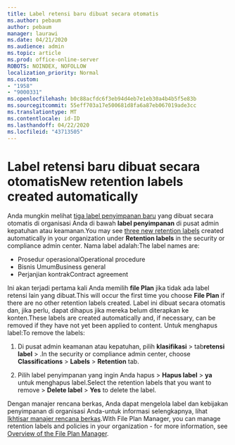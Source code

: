 ```yaml
---
title: Label retensi baru dibuat secara otomatis
ms.author: pebaum
author: pebaum
manager: laurawi
ms.date: 04/21/2020
ms.audience: admin
ms.topic: article
ms.prod: office-online-server
ROBOTS: NOINDEX, NOFOLLOW
localization_priority: Normal
ms.custom:
- "1958"
- "9000331"
ms.openlocfilehash: b0c88acfdc6f3eb94d4eb7e1eb30a4b4b5f5e83b
ms.sourcegitcommit: 55eff703a17e500681d8fa6a87eb067019ade3cc
ms.translationtype: MT
ms.contentlocale: id-ID
ms.lasthandoff: 04/22/2020
ms.locfileid: "43713505"
---
```

# <a name="new-retention-labels-created-automatically"></a><span data-ttu-id="cf04e-102">Label retensi baru dibuat secara otomatis</span><span class="sxs-lookup"><span data-stu-id="cf04e-102">New retention labels created automatically</span></span>

<span data-ttu-id="cf04e-103">Anda mungkin melihat [tiga label penyimpanan baru](https://docs.microsoft.com/office365/securitycompliance/file-plan-manager#default-retention-labels-and-label-policy) yang dibuat secara otomatis di organisasi Anda di bawah **label penyimpanan** di pusat admin kepatuhan atau keamanan.</span><span class="sxs-lookup"><span data-stu-id="cf04e-103">You may see [three new retention labels](https://docs.microsoft.com/office365/securitycompliance/file-plan-manager#default-retention-labels-and-label-policy) created automatically in your organization under **Retention labels** in the security or compliance admin center.</span></span> <span data-ttu-id="cf04e-104">Nama label adalah:</span><span class="sxs-lookup"><span data-stu-id="cf04e-104">The label names are:</span></span>

- <span data-ttu-id="cf04e-105">Prosedur operasional</span><span class="sxs-lookup"><span data-stu-id="cf04e-105">Operational procedure</span></span>
- <span data-ttu-id="cf04e-106">Bisnis Umum</span><span class="sxs-lookup"><span data-stu-id="cf04e-106">Business general</span></span>
- <span data-ttu-id="cf04e-107">Perjanjian kontrak</span><span class="sxs-lookup"><span data-stu-id="cf04e-107">Contract agreement</span></span>

<span data-ttu-id="cf04e-108">Ini akan terjadi pertama kali Anda memilih **file Plan** jika tidak ada label retensi lain yang dibuat.</span><span class="sxs-lookup"><span data-stu-id="cf04e-108">This will occur the first time you choose **File Plan** if there are no other retention labels created.</span></span> <span data-ttu-id="cf04e-109">Label ini dibuat secara otomatis dan, jika perlu, dapat dihapus jika mereka belum diterapkan ke konten.</span><span class="sxs-lookup"><span data-stu-id="cf04e-109">These labels are created automatically and, if necessary, can be removed if they have not yet been applied to content.</span></span> <span data-ttu-id="cf04e-110">Untuk menghapus label:</span><span class="sxs-lookup"><span data-stu-id="cf04e-110">To remove the labels:</span></span>

1. <span data-ttu-id="cf04e-111">Di pusat admin keamanan atau kepatuhan, pilih **klasifikasi** > tab**retensi** **label** > .</span><span class="sxs-lookup"><span data-stu-id="cf04e-111">In the security or compliance admin center, choose **Classifications** > **Labels** > **Retention** tab.</span></span>

1. <span data-ttu-id="cf04e-112">Pilih label penyimpanan yang ingin Anda hapus > **Hapus label** > **ya** untuk menghapus label.</span><span class="sxs-lookup"><span data-stu-id="cf04e-112">Select the retention labels that you want to remove > **Delete label** > **Yes** to delete the label.</span></span>

<span data-ttu-id="cf04e-113">Dengan manajer rencana berkas, Anda dapat mengelola label dan kebijakan penyimpanan di organisasi Anda-untuk informasi selengkapnya, lihat [Ikhtisar manajer rencana berkas](https://docs.microsoft.com/office365/securitycompliance/file-plan-manager).</span><span class="sxs-lookup"><span data-stu-id="cf04e-113">With File Plan Manager, you can manage retention labels and policies in your organization - for more information, see [Overview of the File Plan Manager](https://docs.microsoft.com/office365/securitycompliance/file-plan-manager).</span></span>